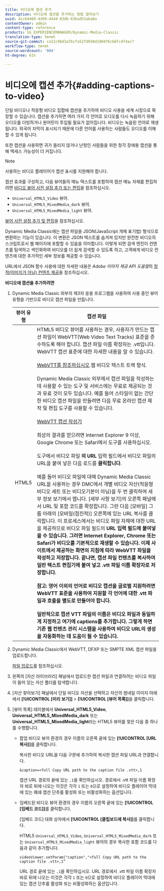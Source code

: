 ```yaml
---
title: 비디오에 캡션 추가
description: 비디오에 캡션을 추가하는 방법 알아보기
uuid: 4cc64469-4369-44a9-83db-63bad51aba8a
contentOwner: admin
content-type: reference
products: SG_EXPERIENCEMANAGER/Dynamic-Media-Classic
translation-type: tm+mt
source-git-commit: ca12c96d3a76cfa52fd930d190476cb6fc4f4ac7
workflow-type: tm+mt
source-wordcount: '904'
ht-degree: 61%

---
```



# 비디오에 캡션 추가{#adding-captions-to-video}

단일 비디오나 적응형 비디오 집합에 캡션을 추가하여 비디오 사용을 세계 시장으로 확장할 수 있습니다. 캡션을 추가하면 여러 가지 각 언어로 오디오를 다시 녹음하기 위해 오디오를 더빙하거나 원어민이 투입될 필요가 없어집니다. 비디오는 녹음된 언어로 재생됩니다. 외국어 자막이 표시되기 때문에 다른 언어를 사용하는 사람들도 오디오를 이해할 수 있게 됩니다.

또한 캡션을 사용하면 귀가 들리지 않거나 난청인 사람들을 위한 청각 장애용 캡션을 통해 액세스 가능성이 더 커집니다.

>[!NOTE]
>
>사용하는 비디오 플레이어가 캡션 표시를 지원해야 합니다.

캡션 효과를 구성하고, 다음 뷰어들의 메뉴 텍스트를 포함하여 캡션 메뉴 자체를 편집하려면 [비디오 뷰어 사전 설정 추가 또는 편집](previewing-videos-video-viewer.md#adding_or_editing_a_video_viewer_preset)을 참조하십시오.

* `Universal_HTML5_Video` 뷰어.
* `Universal_HTML5_MixedMedia_dark` 뷰어.
* `Universal_HTML5_MixedMedia_light` 뷰어.

[뷰어 사전 설정 추가 및 편집](application-setup.md#adding_and_editing_viewer_presets)을 참조하십시오.

Dynamic Media Classic에는 캡션 파일을 JSON(JavaScript 개체 표기법) 형식으로 변환하는 기능이 있습니다. 이 변환은 JSON 텍스트를 숨겨져 있지만 완전한 비디오의 스크립트로서 웹 페이지에 포함할 수 있음을 의미합니다. 이렇게 되면 검색 엔진이 컨텐츠를 탐색하고 색인화하여 비디오를 더 쉽게 검색할 수 있도록 하고, 고객에게 비디오 컨텐츠에 대한 추가적인 세부 정보를 제공할 수 있습니다.

URL에서 JSON 함수 사용에 대한 자세한 내용은 *Adobe 이미지 제공 API 도움말*&#x200B;의 [정적(이미지가 아님) 컨텐츠 제공](https://docs.adobe.com/content/help/en/dynamic-media-developer-resources/image-serving-api/image-serving-api/c-serving-static-nonimage-contents.html)을 참조하십시오.

**비디오에 캡션을 추가하려면**

1. Dynamic Media Classic 외부의 제3자 응용 프로그램을 사용하여 사용 중인 뷰어 유형을 기반으로 비디오 캡션 파일을 만듭니다.

   | 뷰어 유형 | 캡션 파일 |
   |--- |--- |
   | HTML5 | HTML5 비디오 뷰어를 사용하는 경우, 사용자가 만드는 캡션 파일이 WebVTT(Web Video Text Tracks) 표준을 준수하도록 해야 합니다. 캡션 파일 이름 확장자는 .vtt입니다. WebVTT 캡션 표준에 대한 자세한 내용을 알 수 있습니다.<br><br>[WebVTT를 참조하십시오](https://dev.w3.org/html5/webvtt/).웹 비디오 텍스트 트랙 형식. <br><br>Dynamic Media Classic 외부에서 캡션 파일을 작성하는 데 사용할 수 있는 도구 및 서비스에는 무료로 제공되는 것과 유료 것이 모두 있습니다. 예를 들어 스타일이 없는 간단한 비디오 캡션 파일을 만들려면 다음 무료 온라인 캡션 제작 및 편집 도구를 사용할 수 있습니다.<br><br>[WebVTT 캡션 작성기](https://testdrive-archive.azurewebsites.net/Graphics/CaptionMaker/Default.html) <br><br>최상의 결과를 얻으려면 Internet Explorer 9 이상, Google Chrome 또는 Safari에서 도구를 사용하십시오. <br><br>도구에서 비디오 파일 <b>의 URL </b> 입력 필드에서 비디오 파일의 URL을 붙여 넣은 다음 로드를  <b>클릭합니다</b>. <br><br>예를 들어 비디오 파일에 대해 Dynamic Media Classic URL을 사용하는 경우 DMC에서 개별 비디오 자산(적응형 비디오 세트 또는 비디오기본이 아님)을 두 번 클릭하여 세부 정보 보기에서 엽니다. [세부 사항 보기]의 오른쪽 패널에서 URL 및 포함 코드를 확장합니다. 그런 다음 [모바일] 그룹 아래의 [모바일(점진적)] 오른쪽에 있는 URL 복사를 클릭합니다. 이 프로세스에서는 비디오 파일 자체에 대한 URL을 제공하므로 비디오 파일</b> 필드의 <b>URL 입력 필드에 붙여넣을 수 있습니다. 그러면 Internet Explorer, Chrome 또는 Safari가 비디오를 기본적으로 재생할 수 있습니다. 이제 사이트에서 제공하는 화면의 지침에 따라 WebVTT 파일을 작성하고 저장합니다. 끝나면, 캡션 파일 컨텐츠를 복사하여 일반 텍스트 편집기에 붙여 넣고 .vtt 파일 이름 확장자로 저장합니다. <br><br><b>참고:</b> 영어 이외의 언어로 비디오 캡션을 글로벌 지원하려면 WebVTT 표준을 사용하여 지원할 각 언어에 대한 .vtt 파일과 호출을 별도로 만들어야 합니다. <br><br>일반적으로 캡션 VTT 파일의 이름은 비디오 파일과 동일하게 지정하고 여기에 captions를 추가합니다. 그렇게 하면 기존 웹 컨텐츠 관리 시스템을 사용하여 비디오 URL의 생성을 자동화하는 데 도움이 될 수 있습니다. |

1. Dynamic Media Classic에서 WebVTT, DFXP 또는 SMPTE XML 캡션 파일을 업로드합니다.

   [파일 업로드](uploading-files.md#uploading_files)를 참조하십시오.

1. 왼쪽의 [자산 라이브러리] 패널에서 업로드한 캡션 파일과 연결하려는 비디오 파일이 들어 있는 자산 폴더를 탐색합니다.
1. [자산 찾아보기] 패널에서 단일 비디오 자산을 선택하고 자산의 썸네일 이미지 아래에서 **[!UICONTROL [미리 보기]]** > **[!UICONTROL [뷰어 목록]]**&#x200B;을 클릭합니다.
1. [뷰어 목록] 테이블에서 **Universal_HTML5_Video**, **Universal_HTML5_MixedMedia_dark** 또는 **Universal_HTML5_MixedMedia_light**&#x200B;라는 HTML5 뷰어를 찾은 다음 중 하나를 수행합니다.

   * 팝업 비디오 뷰어 환경의 경우 이름의 오른쪽 끝에 있는 **[!UICONTROL [URL 복사]]**&#x200B;를 클릭합니다.

      복사한 비디오 URL을 다음 구문에 추가하여 복사한 캡션 파일 URL과 연결합니다.

      `&caption=<full Copy URL path to the caption file .vtt>,1`

      캡션 URL 경로의 끝에 있는 `,1`을 확인하십시오. 경로에서 .vtt 파일 이름 확장자 바로 뒤에 나오는 이것은 각각 `1` 또는 `0`으로 설정하여 비디오 플레이어 막대에 있는 폐쇄 캡션 단추를 활성화 또는 비활성화하는 옵션입니다.

   * 임베드된 비디오 뷰어 환경의 경우 이름의 오른쪽 끝에 있는 **[!UICONTROL [임베드 코드]]**&#x200B;를 클릭합니다.

      [임베드 코드] 대화 상자에서 **[!UICONTROL [클립보드에 복사]]**&#x200B;를 클릭합니다.

      HTML5 `Universal_HTML5_Video`, `Universal_HTML5_MixedMedia_dark` 또는 `Universal_HTML5_MixedMedia_light` 뷰어의 경우 복사한 포함 코드를 다음과 같이 추가합니다.

      `videoViewer.setParam("caption","<full Copy URL path to the caption file .vtt>,1”`

      URL 경로 끝에 있는 `,1`을 확인하십시오. URL 경로에서 .vtt 파일 이름 확장자 바로 뒤에 나오는 이것은 각각 `1` 또는 `0`으로 설정하여 비디오 플레이어 막대에 있는 캡션 단추를 활성화 또는 비활성화하는 옵션입니다.

